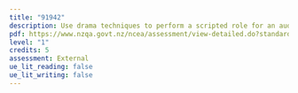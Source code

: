 ```yaml
---
title: "91942"
description: Use drama techniques to perform a scripted role for an audience
pdf: https://www.nzqa.govt.nz/ncea/assessment/view-detailed.do?standardNumber=91942
level: "1"
credits: 5
assessment: External
ue_lit_reading: false
ue_lit_writing: false
---
```

